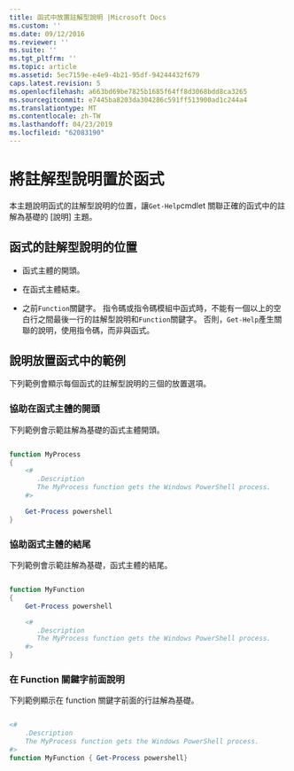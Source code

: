 ```yaml
---
title: 函式中放置註解型說明 |Microsoft Docs
ms.custom: ''
ms.date: 09/12/2016
ms.reviewer: ''
ms.suite: ''
ms.tgt_pltfrm: ''
ms.topic: article
ms.assetid: 5ec7159e-e4e9-4b21-95df-94244432f679
caps.latest.revision: 5
ms.openlocfilehash: a663bd69be7825b1685f64ff8d3068bdd8ca3265
ms.sourcegitcommit: e7445ba8203da304286c591ff513900ad1c244a4
ms.translationtype: MT
ms.contentlocale: zh-TW
ms.lasthandoff: 04/23/2019
ms.locfileid: "62083190"
---
```

# <a name="placing-comment-based-help-in-functions"></a>將註解型說明置於函式

本主題說明函式的註解型說明的位置，讓`Get-Help`cmdlet 關聯正確的函式中的註解為基礎的 [說明] 主題。

## <a name="where-to-place-comment-based-help-for-a-function"></a>函式的註解型說明的位置

- 函式主體的開頭。

- 在函式主體結束。

- 之前`Function`關鍵字。 指令碼或指令碼模組中函式時，不能有一個以上的空白行之間最後一行的註解型說明和`Function`關鍵字。 否則，`Get-Help`產生關聯的說明，使用指令碼，而非與函式。

## <a name="examples-of-help-placement-in-a-function"></a>說明放置函式中的範例

 下列範例會顯示每個函式的註解型說明的三個的放置選項。

### <a name="help-at-the-beginning-of-a-function-body"></a>協助在函式主體的開頭

 下列範例會示範註解為基礎的函式主體開頭。

```powershell

function MyProcess
{
    <#
       .Description
       The MyProcess function gets the Windows PowerShell process.
    #>

    Get-Process powershell
}

```

### <a name="help-at-the-end-of-a-function-body"></a>協助函式主體的結尾

 下列範例會示範註解為基礎，函式主體的結尾。

```powershell

function MyFunction
{
    Get-Process powershell

    <#
       .Description
       The MyProcess function gets the Windows PowerShell process.
    #>
}

```

### <a name="help-before-the-function-keyword"></a>在 Function 關鍵字前面說明

 下列範例顯示在 function 關鍵字前面的行註解為基礎。

```powershell

<#
    .Description
    The MyProcess function gets the Windows PowerShell process.
#>
function MyFunction { Get-Process powershell}

```